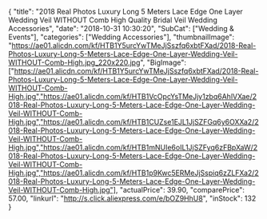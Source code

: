 {
	"title": "2018 Real Photos Luxury Long 5 Meters Lace Edge One Layer Wedding Veil WITHOUT Comb High Quality Bridal Veil Wedding Accessories",
	"date": "2018-10-31 10:30:20",
	"SubCat": ["Wedding & Events"],
	"categories": ["Wedding Accessories"],
	"thumbnailImage": "https://ae01.alicdn.com/kf/HTB1Y5urcYwTMeJjSszfq6xbtFXad/2018-Real-Photos-Luxury-Long-5-Meters-Lace-Edge-One-Layer-Wedding-Veil-WITHOUT-Comb-High.jpg_220x220.jpg",
	"BigImage": ["https://ae01.alicdn.com/kf/HTB1Y5urcYwTMeJjSszfq6xbtFXad/2018-Real-Photos-Luxury-Long-5-Meters-Lace-Edge-One-Layer-Wedding-Veil-WITHOUT-Comb-High.jpg","https://ae01.alicdn.com/kf/HTB1VcOpcYsTMeJjy1zbq6AhlVXae/2018-Real-Photos-Luxury-Long-5-Meters-Lace-Edge-One-Layer-Wedding-Veil-WITHOUT-Comb-High.jpg","https://ae01.alicdn.com/kf/HTB1CUZse1EJL1JjSZFGq6y6OXXa2/2018-Real-Photos-Luxury-Long-5-Meters-Lace-Edge-One-Layer-Wedding-Veil-WITHOUT-Comb-High.jpg","https://ae01.alicdn.com/kf/HTB1mNUIe6oIL1JjSZFyq6zFBpXaW/2018-Real-Photos-Luxury-Long-5-Meters-Lace-Edge-One-Layer-Wedding-Veil-WITHOUT-Comb-High.jpg","https://ae01.alicdn.com/kf/HTB1p9Kwc5ERMeJjSspiq6zZLFXa2/2018-Real-Photos-Luxury-Long-5-Meters-Lace-Edge-One-Layer-Wedding-Veil-WITHOUT-Comb-High.jpg"],
	"actualPrice": 39.90,
	"comparePrice": 57.00,
	"linkurl": "http://s.click.aliexpress.com/e/bOZ9HhU8",
	"inStock": 132
}
